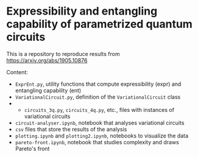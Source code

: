 # Expressibility and entangling capability of parametrized quantum circuits

This is a repository to reproduce results from https://arxiv.org/abs/1905.10876

Content:
* `ExprEnt.py`, utility functions that compute expressibility (expr) and entangling capability (ent)
* `VariationalCircuit.py`, definition of the `VariationalCircuit` class
* * `circuits_3q.py`, `circuits_4q.py`, etc., files with instances of variational circuits
* `circuit-analyser.ipynb`, notebook that analyses variational circuits
* `csv` files that store the results of the analysis
* `plotting.ipynb` and `plotting2.ipynb`, notebooks to visualize the data
* `pareto-front.ipynb`, notebook that studies complexity and draws Pareto's front
